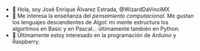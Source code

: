 - 👋 Hola, soy José Enrique Álvarez Estrada, @WizardDaVinciMX
- 👀 Me interesa la enseñanza del *pensamiento computacional*. Me gustan los lenguajes descendientes de _Algol_: mi mente estructura los algoritmos en Basic y en Pascal... últimamente también en Python.
- 🌱 Últimamente estoy interesado en la programación de Arduino y Raspberry.
<!---
WizardDaVinciMX/WizardDaVinciMX is a ✨ special ✨ repository because its `README.md` (this file) appears on your GitHub profile.
You can click the Preview link to take a look at your changes.
--->
